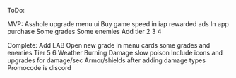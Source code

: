 ToDo:

MVP:
Asshole upgrade
menu ui
Buy game speed in iap
rewarded ads
In app purchase
Some grades
Some enemies
Add tier 2 3 4

Complete:
Add LAB
Open new grade in menu
cards
some grades and enemies
Tier 5 6
Weather
Burning Damage
slow
poison
Include icons and upgrades for damage/sec
Armor/shields after adding damage types
Promocode is discord